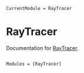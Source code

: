 ```@meta
CurrentModule = RayTracer
```

# RayTracer

Documentation for [RayTracer](https://github.com/MKAbdElrahman/RayTracer.jl).

```@index
```

```@autodocs
Modules = [RayTracer]
```
